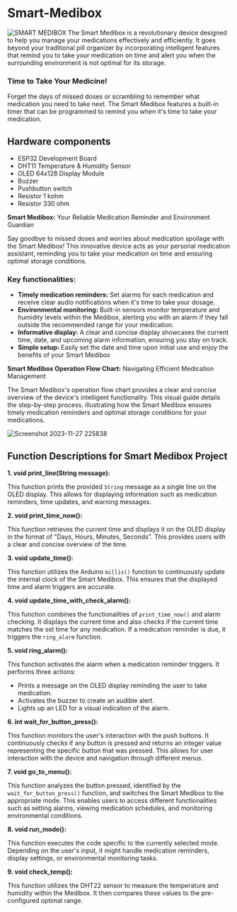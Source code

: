 # Smart-Medibox
![SMART MEDIBOX](https://github.com/Shathira-Lakdilu/Smart-Medibox/assets/127112210/4fbc4f7f-0759-4643-ad55-3a0be6399715)
The Smart Medibox is a revolutionary device designed to help you manage your medications effectively and efficiently. It goes beyond your traditional pill organizer by incorporating intelligent features that remind you to take your medication on time and alert you when the surrounding environment is not optimal for its storage.

### Time to Take Your Medicine!

Forget the days of missed doses or scrambling to remember what medication you need to take next. The Smart Medibox features a built-in timer that can be programmed to remind you when it's time to take your medication.

## Hardware components

- ESP32 Development Board
- DHT11 Temperature & Humidity Sensor
- OLED 64x128 Display Module
- Buzzer
- Pushbutton switch 
- Resistor 1 kohm
- Resistor 330 ohm

 **Smart Medibox:** Your Reliable Medication Reminder and Environment Guardian

Say goodbye to missed doses and worries about medication spoilage with the Smart Medibox! This innovative device acts as your personal medication assistant, reminding you to take your medication on time and ensuring optimal storage conditions.

### Key functionalities:
-   **Timely medication reminders:** Set alarms for each medication and receive clear audio notifications when it's time to take your dosage.
-   **Environmental monitoring:** Built-in sensors monitor temperature and humidity levels within the Medibox, alerting you with an alarm if they fall outside the recommended range for your medication.
-   **Informative display:** A clear and concise display showcases the current time, date, and upcoming alarm information, ensuring you stay on track.
-   **Simple setup:** Easily set the date and time upon initial use and enjoy the benefits of your Smart Medibox

**Smart Medibox Operation Flow Chart:** Navigating Efficient Medication Management

The Smart Medibox's operation flow chart provides a clear and concise overview of the device's intelligent functionality. This visual guide details the step-by-step process, illustrating how the Smart Medibox ensures timely medication reminders and optimal storage conditions for your medications.

![Screenshot 2023-11-27 225838](https://github.com/Shathira-Lakdilu/Smart-Medibox/assets/127112210/f5810caa-c3a4-437d-8723-68780df07c4c)

## Function Descriptions for Smart Medibox Project

**1. void print_line(String message):**

This function prints the provided `String` message as a single line on the OLED display. This allows for displaying information such as medication reminders, time updates, and warning messages.

**2. void print_time_now():**

This function retrieves the current time and displays it on the OLED display in the format of "Days, Hours, Minutes, Seconds". This provides users with a clear and concise overview of the time.

**3. void update_time():**

This function utilizes the Arduino `millis()` function to continuously update the internal clock of the Smart Medibox. This ensures that the displayed time and alarm triggers are accurate.

**4. void update_time_with_check_alarm():**

This function combines the functionalities of `print_time_now()` and alarm checking. It displays the current time and also checks if the current time matches the set time for any medication. If a medication reminder is due, it triggers the `ring_alarm` function.

**5. void ring_alarm():**

This function activates the alarm when a medication reminder triggers. It performs three actions:

-   Prints a message on the OLED display reminding the user to take medication.
-   Activates the buzzer to create an audible alert.
-   Lights up an LED for a visual indication of the alarm.

**6. int wait_for_button_press():**

This function monitors the user's interaction with the push buttons. It continuously checks if any button is pressed and returns an integer value representing the specific button that was pressed. This allows for user interaction with the device and navigation through different menus.

**7. void go_to_menu():**

This function analyzes the button pressed, identified by the `wait_for_button_press()` function, and switches the Smart Medibox to the appropriate mode. This enables users to access different functionalities such as setting alarms, viewing medication schedules, and monitoring environmental conditions.

**8. void run_mode():**

This function executes the code specific to the currently selected mode. Depending on the user's input, it might handle medication reminders, display settings, or environmental monitoring tasks.

**9. void check_temp():**

This function utilizes the DHT22 sensor to measure the temperature and humidity within the Medibox. It then compares these values to the pre-configured optimal range.
